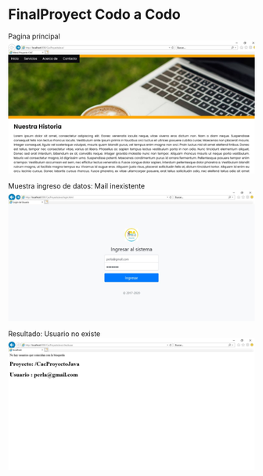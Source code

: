 # FinalProyect Codo a Codo

Pagina principal
![Image text](https://github.com/maring0019/FinalProyect_codoacodo/blob/master/fotoPaginaPrincipal.jpg)

Muestra ingreso de datos: Mail inexistente
![Image text](https://github.com/maring0019/FinalProyect_codoacodo/blob/master/fotoIngresoDatos.jpg)

Resultado: Usuario no existe
![Image text](https://github.com/maring0019/FinalProyect_codoacodo/blob/master/fotoResultadoValidacion.jpg)





